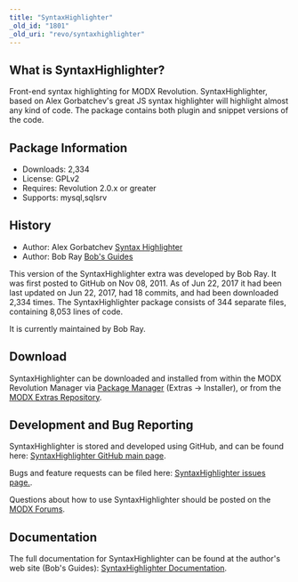 ```yaml
---
title: "SyntaxHighlighter"
_old_id: "1801"
_old_uri: "revo/syntaxhighlighter"
---
```


## What is SyntaxHighlighter?

Front-end syntax highlighting for MODX Revolution. SyntaxHighlighter, based on Alex Gorbatchev's great JS syntax highlighter will highlight almost any kind of code. The package contains both plugin and snippet versions of the code.

## Package Information

- Downloads: 2,334
- License: GPLv2
- Requires: Revolution 2.0.x or greater
- Supports: mysql,sqlsrv

## History

- Author: Alex Gorbatchev [Syntax Highlighter](http://alexgorbatchev.com/SyntaxHighlighter/)
- Author: Bob Ray [Bob's Guides](https://bobsguides.com)

 This version of the SyntaxHighlighter extra was developed by Bob Ray. It was first posted to GitHub on Nov 08, 2011. As of Jun 22, 2017 it had been last updated on Jun 22, 2017, had 18 commits, and had been downloaded 2,334 times. The SyntaxHighlighter package consists of 344 separate files, containing 8,053 lines of code.

It is currently maintained by Bob Ray.

## Download

 SyntaxHighlighter can be downloaded and installed from within the MODX Revolution Manager via [Package Manager](developing-in-modx/advanced-development/package-management "Package Manager") (Extras -> Installer), or from the [MODX Extras Repository](https://modx.com/extras/package/syntaxhighlighter).

## Development and Bug Reporting

 SyntaxHighlighter is stored and developed using GitHub, and can be found here: [SyntaxHighlighter GitHub main page](https://github.com/BobRay/syntaxhighlighter).

 Bugs and feature requests can be filed here: [SyntaxHighlighter issues page.](https://github.com/BobRay/syntaxhighlighter/issues).

Questions about how to use SyntaxHighlighter should be posted on the [MODX Forums](https://forums.modx.com).

## Documentation

 The full documentation for SyntaxHighlighter can be found at the author's web site (Bob's Guides): [SyntaxHighlighter Documentation](https://bobsguides.com/syntaxhighlighter-tutorial.html).